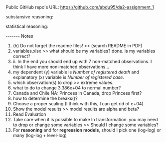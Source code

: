 Public GitHub repo's URL: 
https://github.com/abdu95/da2-assignment_1

substansive reasoning: 

statistical reasoning:


------- Notes

1. (h) Do not forget the readme files! >> (search README in PDF)
2. variables.xlsx >> what should be my variables? done. is my variables correct?
3. ii. In the end you should end up with 7 non-matched observations. I think I have more non-matched observations...
4. my dependent (y) variable is *Number of registered death* and explanatory (x) variable is *Number of registered case*.
5. which observation(s) to drop >> extreme values. 
6. what to do to change 3.386e+04 to normal number?
7. Canada and Chile NA: Princess in Canada, drop Princess first?
8. how to determine the breaks()? 
9. Choose a proper scaling (I think with this, I can get rid of e+04)
10. Show the model results >> model results are alpha and beta?
11. Read Evaluation
12. Take care when it is possible to make ln transformation: you may need to drop or change some variables >> Should I change some variables?
13. For **reasoning** and for **regression models**, should I pick one (log-log) or many (log-log + level-log)